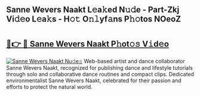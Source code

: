 ## Sanne Wevers Naakt L𝚎a𝚔ed N𝚞𝚍e - Part-Zkj Vi𝚍𝚎o L𝚎a𝚔s - H𝚘𝚝 O𝚗𝚕yf𝚊ns P𝚑𝚘tos NOeoZ

# <h2><a href="http://kf7vkel.oniu.top/?m=Sanne+Wevers+Naakt">🔗👉 🔴 Sanne Wevers Naakt P𝚑ot𝚘𝚜 V𝚒d𝚎o</a></h2>

[![Sanne Wevers Naakt Nu𝚍e𝚜](https://i.imgur.com/0qMVB7G.gif)](http://kf7vkel.oniu.top/?m=Sanne+Wevers+Naakt)
Web-based artist and dance collaborator Sanne Wevers Naakt, recognized for publishing dance and lifestyle tutorials through solo and collaborative dance routines and compact clips. Dedicated environmentalist Sanne Wevers Naakt, celebrated for their passion and efforts to protect the natural world.  
